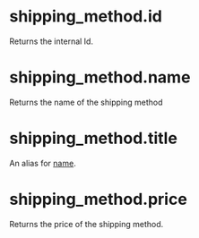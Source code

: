 # shipping_method.id

Returns the internal Id.

# shipping_method.name

Returns the name of the shipping method

# shipping_method.title

An alias for [name](shipping-method.md#shipping_method.name).

# shipping_method.price

Returns the price of the shipping method.
